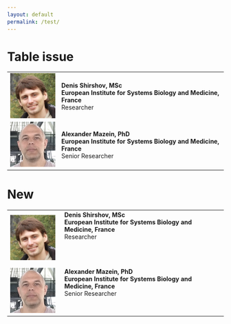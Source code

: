 ```yaml
---
layout: default
permalink: /test/
---
```


# Table issue

<table>
<tr>
<td><img src="../images/team/DenisShirshov.jpg" /></td>
<td><strong>Denis Shirshov, MSc</strong><br /><strong>European Institute for Systems Biology and Medicine, France</strong><br />
Researcher</td>
</tr>
<tr>
<td style="width: 105px;"><img src="../images/team/AlexanderMazein.jpg" /></td>
<td><strong>Alexander Mazein, PhD</strong><br /><strong>European Institute for Systems Biology and Medicine, France</strong><br />
Senior Researcher</td>
</tr>
</table>


# New

<table>
<tr>
<!-- <td><img src="DenisShirshov.jpg" /></td> -->
<td><img src="../images/team/DenisShirshov.jpg" /></td>
<td style="vertical-align: top; padding-left: 1em; padding-bottom: 4.5em;"><strong>Denis Shirshov, MSc</strong><br /><strong>European Institute for Systems Biology and Medicine, France</strong><br />
Researcher</td>
</tr>
<tr>
<!-- <td style="width: 105px;"><img src="AlexanderMazein.jpg" /></td> -->
<td style="width: 105px;"><img src="../images/team/AlexanderMazein.jpg" /></td>
<td style="vertical-align: top; padding-left: 1em;"><strong>Alexander Mazein, PhD</strong><br /><strong>European Institute for Systems Biology and Medicine, France</strong><br />
Senior Researcher</td>
</tr>
</table>
